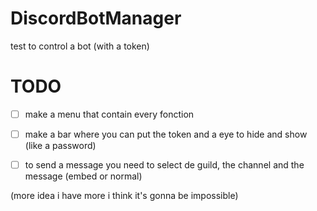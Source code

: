 # DiscordBotManager
test to control a bot (with a token)

# TODO

- [ ] make a menu that contain every fonction
- [ ] make a bar where you can put the token and a eye to hide and show (like a password)
- [ ] to send a message you need to select de guild, the channel and the message (embed or normal)


(more idea i have more i think it's gonna be impossible)
